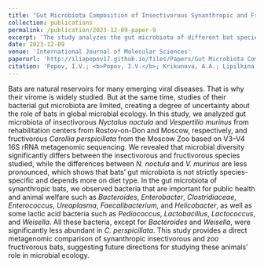 ```yaml
---
title: "Gut Microbiota Composition of Insectivorous Synanthropic and Fructivorous Zoo Bats: A Direct Metagenomic Comparison"
collection: publications
permalink: /publication/2023-12-09-paper-9
excerpt: 'The study analyzes the gut microbiota of different bat species and finds that microbial diversity varies significantly between insectivorous and fructivorous bats, suggesting that diet influences gut microbiota more than species. The study also identifies several bacteria in the gut microbiota of synanthropic bats that are important for public health and animal welfare. These findings provide a basis for future research into the role of bats in microbial ecology.'
date: 2023-12-09
venue: 'International Journal of Molecular Sciences'
paperurl: 'http://iliapopov17.github.io/files/Papers/Gut Microbiota Composition of Insectivorous Synanthropic and Fructivorous Zoo Bats A Direct Metagenomic Comparison.pdf'
citation: 'Popov, I.V.; <b>Popov, I.V.</b>; Krikunova, A.A.; Lipilkina, T.A.; Derezina, T.N.; Chikindas, M.L.; Venema, K.; Ermakov, A.M. Gut Microbiota Composition of Insectivorous Synanthropic and Fructivorous Zoo Bats: A Direct Metagenomic Comparison. <i>Int. J. Mol. Sci.</i> 2023, 24, doi:10.3390/ijms242417301.'
---
```


Bats are natural reservoirs for many emerging viral diseases. That is why their virome is widely studied. But at the same time, studies of their bacterial gut microbiota are limited, creating a degree of uncertainty about the role of bats in global microbial ecology. In this study, we analyzed gut microbiota of insectivorous _Nyctalus noctula_ and _Vespertilio murinus_ from rehabilitation centers from Rostov-on-Don and Moscow, respectively, and fructivorous _Carollia perspicillata_ from the Moscow Zoo based on V3–V4 16S rRNA metagenomic sequencing. We revealed that microbial diversity significantly differs between the insectivorous and fructivorous species studied, while the differences between _N. noctula_ and _V. murinus_ are less pronounced, which shows that bats’ gut microbiota is not strictly species-specific and depends more on diet type. In the gut microbiota of synanthropic bats, we observed bacteria that are important for public health and animal welfare such as _Bacteroides_, _Enterobacter_, _Clostridiaceae_, _Enterococcus_, _Ureaplasma_, _Faecalibacterium_, and _Helicobacter_, as well as some lactic acid bacteria such as _Pediococcus_, _Lactobacillus_, _Lactococcus_, and _Weisella_. All these bacteria, except for _Bacteroides_ and _Weisella_, were significantly less abundant in _C. perspicillata_. This study provides a direct metagenomic comparison of synanthropic insectivorous and zoo fructivorous bats, suggesting future directions for studying these animals’ role in microbial ecology.
